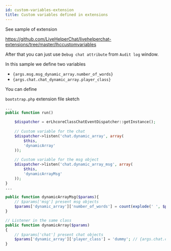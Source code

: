 ```yaml
---
id: custom-variables-extension
title: Custom variables defined in extensions
---
```


See sample of extension

https://github.com/LiveHelperChat/livehelperchat-extensions/tree/master/lhccustomvariables

After that you can just use `Debug chat attribute` from `Audit log` window.

In this sample we define two variables

 * `{args.msg.msg_dynamic_array.number_of_words}`
 * `{args.chat.chat_dynamic_array.player_class}`

You can define 

`bootstrap.php` extension file sketch

```php
...
public function run()

    $dispatcher = erLhcoreClassChatEventDispatcher::getInstance();
    
    // Custom variable for the chat
    $dispatcher->listen('chat.dynamic_array', array(
        $this,
        'dynamicArray'
    ));
    
    // Custom variable for the msg object
    $dispatcher->listen('chat.dynamic_array_msg', array(
        $this,
        'dynamicArrayMsg'
    ));
}
...

public function dynamicArrayMsg($params){
    // $params['msg'] present msg objects
    $params['dynamic_array']['number_of_words'] = count(explode(' ', $params['msg']->msg)); // {args.msg.msg_dynamic_array.number_of_words}
}

// Listener in the same class
public function dynamicArray($params)
{
    // $params['chat'] present chat objects 
    $params['dynamic_array']['player_class'] = 'dummy'; // {args.chat.chat_dynamic_array.player_class}
}
```